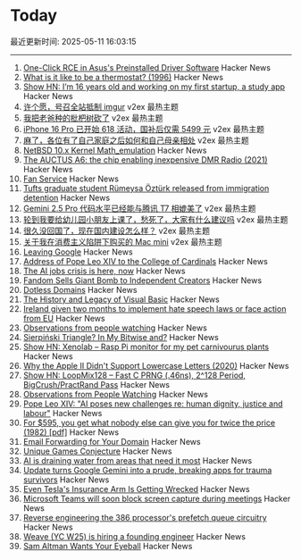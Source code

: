 # Today

最近更新时间: 2025-05-11 16:03:15

--- 
1. [One-Click RCE in Asus's Preinstalled Driver Software](https://mrbruh.com/asusdriverhub/) Hacker News
2. [What is it like to be a thermostat? (1996)](https://www.organism.earth/library/document/what-is-it-like-to-be-a-thermostat) Hacker News
3. [Show HN: I’m 16 years old and working on my first startup, a study app](https://www.notiv.app/) Hacker News
4. [许个愿，号召全站抵制 imgur](https://www.v2ex.com/t/1130961) v2ex 最热主题
5. [我把老爸种的枇杷树砍了](https://www.v2ex.com/t/1130950) v2ex 最热主题
6. [iPhone 16 Pro 已开始 618 活动，国补后仅需 5499 元](https://www.v2ex.com/t/1130942) v2ex 最热主题
7. [麻了，各位有了自己家庭之后如何和自己母亲相处](https://www.v2ex.com/t/1130925) v2ex 最热主题
8. [NetBSD 10.x Kernel Math_emulation](https://mezzantrop.wordpress.com/2025/02/04/netbsd-10-x-kernel-math_emulation/) Hacker News
9. [The AUCTUS A6: the chip enabling inexpensive DMR Radio (2021)](https://jhart99.com/auctus-a6/) Hacker News
10. [Fan Service](https://flak.tedunangst.com/post/fan-service) Hacker News
11. [Tufts graduate student Rümeysa Öztürk released from immigration detention](https://www.npr.org/2025/05/09/nx-s1-5393055/tufts-student-rumeysa-ozturk-ordered-freed-from-immigration-detention) Hacker News
12. [Gemini 2.5 Pro 代码水平已经能与腾讯 T7 相媲美了](https://www.v2ex.com/t/1130938) v2ex 最热主题
13. [轮到我要给幼儿园小朋友上课了，愁死了，大家有什么建议吗](https://www.v2ex.com/t/1130936) v2ex 最热主题
14. [很久没回国了，现在国内建设怎么样？](https://www.v2ex.com/t/1130924) v2ex 最热主题
15. [关于我在消费主义陷阱下购买的 Mac mini](https://www.v2ex.com/t/1130916) v2ex 最热主题
16. [Leaving Google](https://www.airs.com/blog/archives/670) Hacker News
17. [Address of Pope Leo XIV to the College of Cardinals](https://www.vatican.va/content/leo-xiv/en/speeches/2025/may/documents/20250510-collegio-cardinalizio.html) Hacker News
18. [The AI jobs crisis is here, now](https://www.bloodinthemachine.com/p/the-ai-jobs-crisis-is-here-now) Hacker News
19. [Fandom Sells Giant Bomb to Independent Creators](https://about.fandom.com/news/fandom-sells-giant-bomb-to-independent-creators) Hacker News
20. [Dotless Domains](https://lab.avl.la/dotless/) Hacker News
21. [The History and Legacy of Visual Basic](https://retool.com/visual-basic) Hacker News
22. [Ireland given two months to implement hate speech laws or face action from EU](https://www.thejournal.ie/ireland-given-two-months-to-start-implementing-hate-speech-laws-6697853-May2025/) Hacker News
23. [Observations from people watching](https://skincontact.substack.com/p/21-observations-from-people-watching) Hacker News
24. [Sierpiński Triangle? In My Bitwise and?](https://lcamtuf.substack.com/p/sierpinski-triangle-in-my-bitwise) Hacker News
25. [Show HN: Xenolab – Rasp Pi monitor for my pet carnivourus plants](https://github.com/blackrabbit17/xenolab) Hacker News
26. [Why the Apple II Didn't Support Lowercase Letters (2020)](https://www.vintagecomputing.com/index.php/archives/2833/why-the-apple-ii-didnt-support-lowercase-letters) Hacker News
27. [Show HN: LoopMix128 – Fast C PRNG (.46ns), 2^128 Period, BigCrush/PractRand Pass](https://github.com/danielcota/LoopMix128) Hacker News
28. [Observations from People Watching](https://skincontact.substack.com/p/21-observations-from-people-watching) Hacker News
29. [Pope Leo XIV: "AI poses new challenges re: human dignity, justice and labour"](https://www.vatican.va/content/leo-xiv/en/speeches/2025/may/documents/20250510-collegio-cardinalizio.html) Hacker News
30. [For $595, you get what nobody else can give you for twice the price (1982) [pdf]](https://s3data.computerhistory.org/brochures/commodore.commodore64.1982.102646264.pdf) Hacker News
31. [Email Forwarding for Your Domain](https://mailwip.com) Hacker News
32. [Unique Games Conjecture](https://en.wikipedia.org/wiki/Unique_games_conjecture) Hacker News
33. [AI is draining water from areas that need it most](https://www.bloomberg.com/graphics/2025-ai-impacts-data-centers-water-data) Hacker News
34. [Update turns Google Gemini into a prude, breaking apps for trauma survivors](https://www.theregister.com/2025/05/08/google_gemini_update_prevents_disabling/) Hacker News
35. [Even Tesla's Insurance Arm Is Getting Wrecked](https://insideevs.com/news/759156/tesla-insurance-loss-higher-average/) Hacker News
36. [Microsoft Teams will soon block screen capture during meetings](https://www.bleepingcomputer.com/news/microsoft/microsoft-teams-will-soon-block-screen-capture-during-meetings/) Hacker News
37. [Reverse engineering the 386 processor's prefetch queue circuitry](http://www.righto.com/2025/05/386-prefetch-circuitry-reverse-engineered.html) Hacker News
38. [Weave (YC W25) is hiring a founding engineer](https://www.ycombinator.com/companies/weave-3/jobs) Hacker News
39. [Sam Altman Wants Your Eyeball](https://www.privacyguides.org/articles/2025/05/10/sam-altman-wants-your-eyeball/) Hacker News
